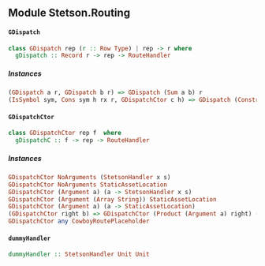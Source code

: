 ## Module Stetson.Routing

#### `GDispatch`

``` purescript
class GDispatch rep (r :: Row Type) | rep -> r where
  gDispatch :: Record r -> rep -> RouteHandler
```

##### Instances
``` purescript
(GDispatch a r, GDispatch b r) => GDispatch (Sum a b) r
(IsSymbol sym, Cons sym h rx r, GDispatchCtor c h) => GDispatch (Constructor sym c) r
```

#### `GDispatchCtor`

``` purescript
class GDispatchCtor rep f  where
  gDispatchC :: f -> rep -> RouteHandler
```

##### Instances
``` purescript
GDispatchCtor NoArguments (StetsonHandler x s)
GDispatchCtor NoArguments StaticAssetLocation
GDispatchCtor (Argument a) (a -> StetsonHandler x s)
GDispatchCtor (Argument (Array String)) StaticAssetLocation
GDispatchCtor (Argument a) (a -> StaticAssetLocation)
(GDispatchCtor right b) => GDispatchCtor (Product (Argument a) right) (a -> b)
GDispatchCtor any CowboyRoutePlaceholder
```

#### `dummyHandler`

``` purescript
dummyHandler :: StetsonHandler Unit Unit
```


